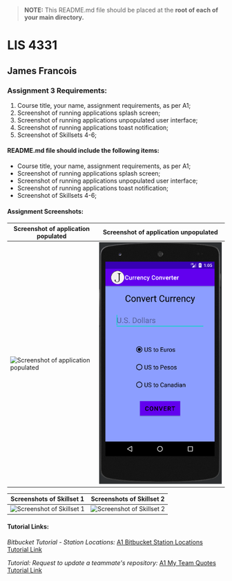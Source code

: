 > **NOTE:** This README.md file should be placed at the **root of each of your main directory.**

# LIS 4331

## James Francois

### Assignment 3 Requirements:

1. Course title, your name, assignment requirements, as per A1; 
2. Screenshot of running applications splash screen;
3. Screenshot of running applications unpopulated user interface; 
4. Screenshot of running applications toast notification;
5. Screenshot of Skillsets 4-6;

#### README.md file should include the following items:

* Course title, your name, assignment requirements, as per A1; 
* Screenshot of running applications splash screen;
* Screenshot of running applications unpopulated user interface; 
* Screenshot of running applications toast notification;
* Screenshot of Skillsets 4-6;

#### Assignment Screenshots:

| Screenshot of application populated | Screenshot of application unpopulated |
| -------------- | --------------|
| ![Screenshot of application populated](img/populated.png) | ![Screenshot of application unpopulated](img/unpopulated.png) |

| Screenshots of Skillset 1 | Screenshots of Skillset 2 |
| -------------- | --------------|
| ![Screenshot of Skillset 1](img/skillset01.png) | ![Screenshot of Skillset 2](img/skillset02.png) |
















#### Tutorial Links:

*Bitbucket Tutorial - Station Locations:*
[A1 Bitbucket Station Locations Tutorial Link](https://bitbucket.org/username/bitbucketstationlocations/ "Bitbucket Station Locations")

*Tutorial: Request to update a teammate's repository:*
[A1 My Team Quotes Tutorial Link](https://bitbucket.org/username/myteamquotes/ "My Team Quotes Tutorial")